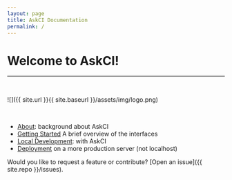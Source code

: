 ```yaml
---
layout: page
title: AskCI Documentation
permalink: /
---
```


# Welcome to AskCI!

<hr>

<br>

![]({{ site.url }}{{ site.baseurl }}/assets/img/logo.png)

<br>

 - [About](about): background about AskCI
 - [Getting Started](docs/getting-started/) A brief overview of the interfaces
 - [Local Development](docs/development/): with AskCI
 - [Deployment](docs/deployment/) on a more production server (not localhost)

Would you like to request a feature or contribute? [Open an issue]({{ site.repo }}/issues).
